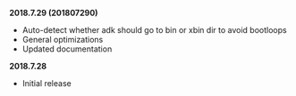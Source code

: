 **2018.7.29 (201807290)**
- Auto-detect whether adk should go to bin or xbin dir to avoid bootloops
- General optimizations
- Updated documentation

**2018.7.28**
- Initial release
